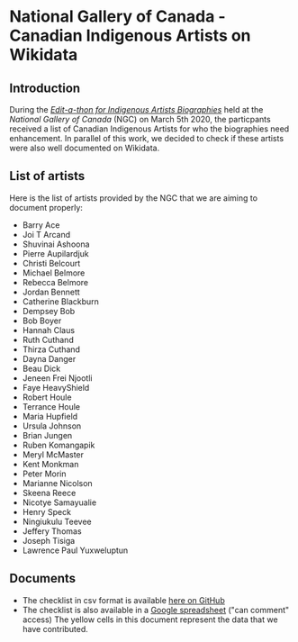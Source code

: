 # National Gallery of Canada - Canadian Indigenous Artists on Wikidata

## Introduction

During the [*Edit-a-thon for Indigenous Artists Biographies*](https://www.gallery.ca/research/library-archives/edit-a-thons) held at the *National Gallery of Canada* (NGC) on March 5th 2020, the particpants received a list of Canadian Indigenous Artists for who the biographies need enhancement. In parallel of this work, we decided to check if these artists were also well documented on Wikidata.

## List of artists

Here is the list of artists provided by the NGC that we are aiming to document properly:

* Barry Ace
* Joi T Arcand
* Shuvinai Ashoona
* Pierre Aupilardjuk
* Christi Belcourt
* Michael Belmore
* Rebecca Belmore
* Jordan Bennett
* Catherine Blackburn
* Dempsey Bob
* Bob Boyer
* Hannah Claus
* Ruth Cuthand
* Thirza Cuthand
* Dayna Danger
* Beau Dick
* Jeneen Frei Njootli
* Faye HeavyShield
* Robert Houle
* Terrance Houle
* Maria Hupfield
* Ursula Johnson
* Brian Jungen
* Ruben Komangapik
* Meryl McMaster
* Kent Monkman
* Peter Morin
* Marianne Nicolson
* Skeena Reece
* Nicotye Samayualie
* Henry Speck
* Ningiukulu Teevee
* Jeffery Thomas
* Joseph Tisiga
* Lawrence Paul Yuxweluptun

## Documents

* The checklist in csv format is available [here on GitHub](https://github.com/illip/ngc-indigenous-artists-wikidata/blob/master/NGC_IndigenousArtists_WikidataEntries_Checklist.csv)
* The checklist is also available in a [Google spreadsheet](https://docs.google.com/spreadsheets/d/1lvY8zNuDIKMe9y4Vdebd009RgG_njgn1ojPqNUq9qUk/edit?usp=sharing) ("can comment" access) The yellow cells in this document represent the data that we have contributed.
